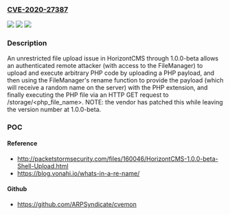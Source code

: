 ### [CVE-2020-27387](https://cve.mitre.org/cgi-bin/cvename.cgi?name=CVE-2020-27387)
![](https://img.shields.io/static/v1?label=Product&message=n%2Fa&color=blue)
![](https://img.shields.io/static/v1?label=Version&message=n%2Fa&color=blue)
![](https://img.shields.io/static/v1?label=Vulnerability&message=n%2Fa&color=brighgreen)

### Description

An unrestricted file upload issue in HorizontCMS through 1.0.0-beta allows an authenticated remote attacker (with access to the FileManager) to upload and execute arbitrary PHP code by uploading a PHP payload, and then using the FileManager's rename function to provide the payload (which will receive a random name on the server) with the PHP extension, and finally executing the PHP file via an HTTP GET request to /storage/<php_file_name>. NOTE: the vendor has patched this while leaving the version number at 1.0.0-beta.

### POC

#### Reference
- http://packetstormsecurity.com/files/160046/HorizontCMS-1.0.0-beta-Shell-Upload.html
- https://blog.vonahi.io/whats-in-a-re-name/

#### Github
- https://github.com/ARPSyndicate/cvemon

